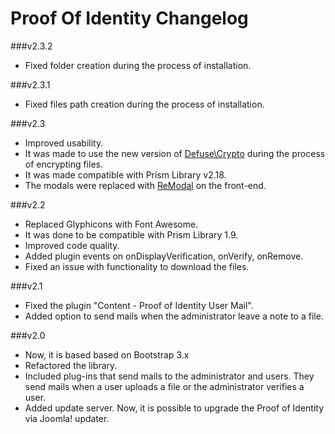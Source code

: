 Proof Of Identity Changelog
===============================

###v2.3.2
* Fixed folder creation during the process of installation.

###v2.3.1
* Fixed files path creation during the process of installation.

###v2.3
* Improved usability.
* It was made to use the new version of [Defuse\Crypto](https://github.com/defuse/php-encryption) during the process of encrypting files.
* It was made compatible with Prism Library v2.18.
* The modals were replaced with [ReModal](http://vodkabears.github.io/remodal/) on the front-end.

###v2.2
* Replaced Glyphicons with Font Awesome.
* It was done to be compatible with Prism Library 1.9.
* Improved code quality.
* Added plugin events on onDisplayVerification, onVerify, onRemove.
* Fixed an issue with functionality to download the files.

###v2.1
* Fixed the plugin "Content - Proof of Identity User Mail".
* Added option to send mails when the administrator leave a note to a file.

###v2.0
* Now, it is based based on Bootstrap 3.x
* Refactored the library.
* Included plug-ins that send mails to the administrator and users. They send mails when a user uploads a file or the administrator verifies a user.
* Added update server. Now, it is possible to upgrade the Proof of Identity via Joomla! updater.